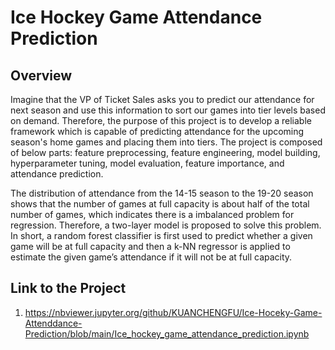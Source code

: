 # Ice Hockey Game Attendance Prediction

## Overview
Imagine that the VP of Ticket Sales asks you to predict our attendance for next season and use this information to sort our games into tier levels based on demand. Therefore, the purpose of this project is to develop a reliable framework which is capable of predicting attendance for the upcoming season's home games and placing them into tiers. The project is composed of below parts: feature preprocessing, feature engineering, model building, hyperparameter tuning, model evaluation, feature importance, and attendance prediction.

The distribution of attendance from the 14-15 season to the 19-20 season shows that the number of games at full capacity is about half of the total number of games, which indicates there is a imbalanced problem for regression. Therefore, a two-layer model is proposed to solve this problem. In short, a random forest classifier is first used to predict whether a given game will be at full capacity and then a k-NN regressor is applied to estimate the given game’s attendance if it will not be at full capacity.


## Link to the Project
1. https://nbviewer.jupyter.org/github/KUANCHENGFU/Ice-Hoceky-Game-Attenddance-Prediction/blob/main/Ice_hockey_game_attendance_prediction.ipynb
